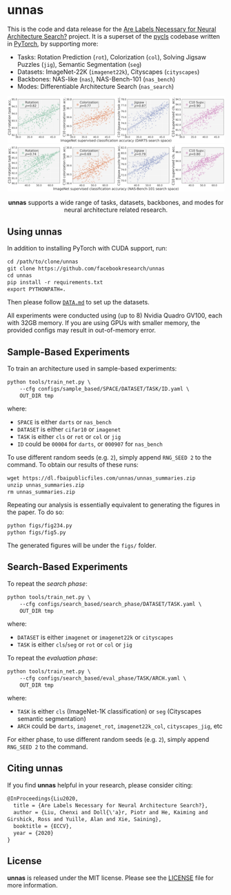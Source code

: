 # unnas

This is the code and data release for the [Are Labels Necessary for Neural Architecture Search?](https://arxiv.org/abs/2003.12056) project. It is a superset of the [pycls](https://github.com/facebookresearch/pycls) codebase written in [PyTorch](https://pytorch.org/), by supporting more:

- Tasks: Rotation Prediction (`rot`), Colorization (`col`), Solving Jigsaw Puzzles (`jig`), Semantic Segmentation (`seg`)
- Datasets: ImageNet-22K (`imagenet22k`), Cityscapes (`cityscapes`)
- Backbones: NAS-like (`nas`), NAS-Bench-101 (`nas_bench`)
- Modes: Differentiable Architecture Search (`nas_search`)

<div align="center">
  <img src="docs/fig4_top.png" width="550px" />
  <img src="docs/fig4_bottom.png" width="550px" />
  <p align="center"><b>unnas</b> supports a wide range of tasks, datasets, backbones, and modes for neural architecture related research.</p>
</div>

## Using unnas

In addition to installing PyTorch with CUDA support, run:

```
cd /path/to/clone/unnas
git clone https://github.com/facebookresearch/unnas
cd unnas
pip install -r requirements.txt
export PYTHONPATH=.
```

Then please follow [`DATA.md`](docs/DATA.md) to set up the datasets.

All experiments were conducted using (up to 8) Nvidia Quadro GV100, each with 32GB memory. If you are using GPUs with smaller memory, the provided configs may result in out-of-memory error. 

## Sample-Based Experiments

To train an architecture used in sample-based experiments:

```
python tools/train_net.py \
    --cfg configs/sample_based/SPACE/DATASET/TASK/ID.yaml \
    OUT_DIR tmp
```

where:

- `SPACE` is either `darts` or `nas_bench`
- `DATASET` is either `cifar10` or `imagenet`
- `TASK` is either `cls` or `rot` or `col` or `jig`
- `ID` could be `00004` for `darts`, or `000907` for `nas_bench`

To use different random seeds (e.g. `2`), simply append `RNG_SEED 2` to the command. To obtain our results of these runs:

```
wget https://dl.fbaipublicfiles.com/unnas/unnas_summaries.zip
unzip unnas_summaries.zip
rm unnas_summaries.zip
```

Repeating our analysis is essentially equivalent to generating the figures in the paper. To do so:

```
python figs/fig234.py
python figs/fig5.py
```

The generated figures will be under the `figs/` folder. 

## Search-Based Experiments

To repeat the *search phase*:

```
python tools/train_net.py \
    --cfg configs/search_based/search_phase/DATASET/TASK.yaml \
    OUT_DIR tmp
```

where:

- `DATASET` is either `imagenet` or `imagenet22k` or `cityscapes`
- `TASK` is either `cls`/`seg` or `rot` or `col` or `jig`

To repeat the *evaluation phase*:

```
python tools/train_net.py \
    --cfg configs/search_based/eval_phase/TASK/ARCH.yaml \
    OUT_DIR tmp
```

where:

- `TASK` is either `cls` (ImageNet-1K classification) or `seg` (Cityscapes semantic segmentation)
- `ARCH` could be `darts`, `imagenet_rot`, `imagenet22k_col`, `cityscapes_jig`, etc

For either phase, to use different random seeds (e.g. `2`), simply append `RNG_SEED 2` to the command.

## Citing unnas

If you find **unnas** helpful in your research, please consider citing:

```
@InProceedings{Liu2020,
  title = {Are Labels Necessary for Neural Architecture Search?},
  author = {Liu, Chenxi and Doll{\'a}r, Piotr and He, Kaiming and Girshick, Ross and Yuille, Alan and Xie, Saining},
  booktitle = {ECCV},
  year = {2020}
}
```

## License

**unnas** is released under the MIT license. Please see the [LICENSE](LICENSE) file for more information.
